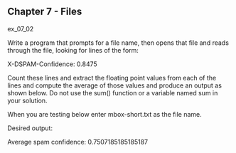 ## Chapter 7 - Files 

ex_07_02 

Write a program that prompts for a file name, then opens that file and reads through the file, looking for lines of the form:

X-DSPAM-Confidence:    0.8475

Count these lines and extract the floating point values from each of the lines and compute the average of those values and produce an output as shown below. Do not use the sum() function or a variable named sum in your solution.

When you are testing below enter mbox-short.txt as the file name.

Desired output:

Average spam confidence: 0.7507185185185187